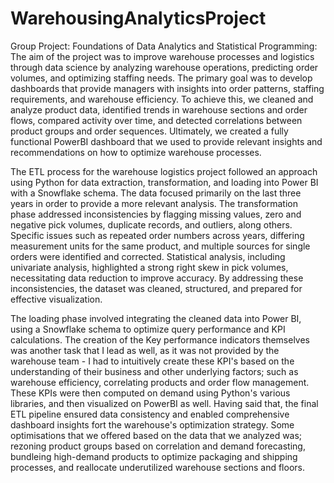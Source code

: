 # WarehousingAnalyticsProject
Group Project: Foundations of Data Analytics and Statistical Programming:
The aim of the project was to improve warehouse processes and logistics through data science by analyzing warehouse operations, predicting order volumes, and optimizing staffing needs. The primary goal was to develop dashboards that provide managers with insights into order patterns, staffing requirements, and warehouse efficiency. To achieve this, we cleaned and analyze product data, identified trends in warehouse sections and order flows, compared activity over time, and detected correlations between product groups and order sequences. Ultimately, we created a fully functional PowerBI dashboard that we used to provide relevant insights and recommendations on how to optimize warehouse processes.

The ETL process for the warehouse logistics project followed an approach using Python for data extraction, transformation, and loading into Power BI with a Snowflake schema. The data focused primarily on the last three years in order to provide a more relevant analysis.  The transformation phase addressed inconsistencies by flagging missing values, zero and negative pick volumes, duplicate records, and outliers, along others. Specific issues such as repeated order numbers across years, differing measurement units for the same product, and multiple sources for single orders were identified and corrected. Statistical analysis, including univariate analysis, highlighted a strong right skew in pick volumes, necessitating data reduction to improve accuracy. By addressing these inconsistencies, the dataset was cleaned, structured, and prepared for effective visualization. 

The loading phase involved integrating the cleaned data into Power BI, using a Snowflake schema to optimize query performance and KPI calculations. The creation of the Key performance indicators themselves was another task that I lead as well, as it was not provided by the warehouse team - I had to intuitively create these KPI's based on the understanding of their business and other underlying factors; such as warehouse efficiency, correlating products and order flow management.  These KPIs were then computed on demand using Python's various libraries, and then visualized on PowerBI as well.  Having said that, the final ETL pipeline ensured data consistency and enabled comprehensive dashboard insights fort the warehouse's optimization strategy. Some optimisations that we offered based on the data that we analyzed was; rezoning product groups based on correlation and demand forecasting, bundleing high-demand products to optimize packaging and shipping processes, and reallocate underutilized warehouse sections and floors. 
